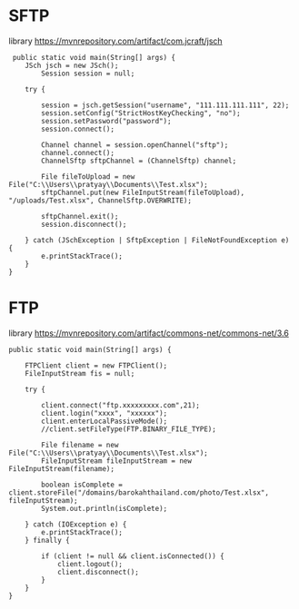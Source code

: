 # SFTP

library https://mvnrepository.com/artifact/com.jcraft/jsch

     public static void main(String[] args) {
		JSch jsch = new JSch();
        	Session session = null;
        
		try {

		    session = jsch.getSession("username", "111.111.111.111", 22);
		    session.setConfig("StrictHostKeyChecking", "no");
		    session.setPassword("password");
		    session.connect();

		    Channel channel = session.openChannel("sftp");
		    channel.connect();
		    ChannelSftp sftpChannel = (ChannelSftp) channel;

		    File fileToUpload = new File("C:\\Users\\pratyay\\Documents\\Test.xlsx");
		    sftpChannel.put(new FileInputStream(fileToUpload), "/uploads/Test.xlsx", ChannelSftp.OVERWRITE);

		    sftpChannel.exit();
		    session.disconnect();

		} catch (JSchException | SftpException | FileNotFoundException e) {
		    e.printStackTrace();  
		}  
    }
    
# FTP
library https://mvnrepository.com/artifact/commons-net/commons-net/3.6
	
	public static void main(String[] args) {
		
		FTPClient client = new FTPClient();
		FileInputStream fis = null;
		
		try {
			
			client.connect("ftp.xxxxxxxxx.com",21);
			client.login("xxxx", "xxxxxx");
			client.enterLocalPassiveMode();
			//client.setFileType(FTP.BINARY_FILE_TYPE);
			
			File filename = new File("C:\\Users\\pratyay\\Documents\\Test.xlsx");
			FileInputStream fileInputStream = new FileInputStream(filename);
			
			boolean isComplete = client.storeFile("/domains/barokahthailand.com/photo/Test.xlsx", fileInputStream);
			System.out.println(isComplete);
			
		} catch (IOException e) {
			e.printStackTrace();
		} finally {
			
			if (client != null && client.isConnected()) {
				client.logout();
				client.disconnect();
			}
		}
	}
